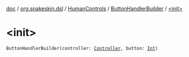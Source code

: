 [doc](../../../index.md) / [org.snakeskin.dsl](../../index.md) / [HumanControls](../index.md) / [ButtonHandlerBuilder](index.md) / [&lt;init&gt;](./-init-.md)

# &lt;init&gt;

`ButtonHandlerBuilder(controller: `[`Controller`](../../../org.snakeskin.controls/-controller/index.md)`, button: `[`Int`](https://kotlinlang.org/api/latest/jvm/stdlib/kotlin/-int/index.html)`)`